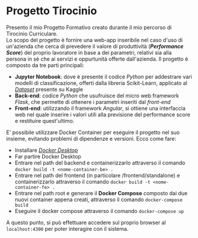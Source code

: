 # Progetto Tirocinio
Presento il mio Progetto Formativo creato durante il mio percorso di Tirocinio Curriculare.  
Lo scopo del progetto è fornire una web-app inseribile nel caso d'uso di un'azienda che cerca di prevedere il valore di produttività (___Performance Score___) del proprio lavoratore in base a dei parametri, relativi sia alla persona in sè che ai servizi e oppurtunità offerte dall'azienda.
Il progetto è composto da tre parti principali:
- __Jupyter Notebook__: dove è presente il codice _Python_ per addestrare vari modelli di classificazione, offerti dalla libreria Scikit-Learn, applicato al *[Dataset](https://www.kaggle.com/datasets/mexwell/employee-performance-and-productivity-data)* presente su Kaggle
- __Back-end__: codice _Python_ che usufruisce del micro web framework _Flask_, che permette di ottenere i parametri inseriti dal _front-end_
- __Front-end__: utilizzando il framework _Angular_, si ottiene una interfaccia web nel quale inserire i valori utili alla previsione del performance score e restituire quest'ultimo.

E' possibile utilizzare Docker Container per eseguire il progetto nel suo insieme, evitando problemi di dipendenze e versioni.
Ecco come fare:
- Installare *[Docker Desktop](https://www.docker.com/products/docker-desktop/)*
- Far partire Docker Desktop
- Entrare nel path del backend e containerizzarlo attraverso il comando `docker build -t <nome-container-be> .`
- Entrare nel path del frontend (in particolare /frontend/standalone) e containerizzarlo attraverso il comando `docker build -t <nome-container-fe> .`
- Entrare nel path root e generare il __Docker Compose__ composto dai due nuovi container appena creati, attraverso il comando `docker-compose build`
- Eseguire il docker compose attraverso il comando `docker-compose up`

A questo punto, si può effettuare accedere sul proprio browser al `localhost:4300` per poter interagire con il sistema.

